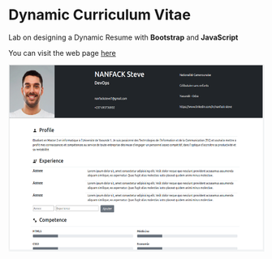 # Dynamic Curriculum Vitae

Lab on designing a Dynamic Resume with <b>Bootstrap</b> and <b>JavaScript</b>

You can visit the web page [here](https://nanfacksteve.github.io/TWF_TP_CV/) <br/>

<img src="assets/desktop-view.png" alt="" width="550" height="370">

<!-- <img src="assets/mobile-view.png" alt="" width="350" height="350"> -->
